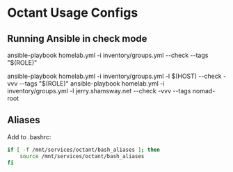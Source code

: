 # Octant Usage Configs

## Running Ansible in check mode

ansible-playbook homelab.yml -i inventory/groups.yml --check --tags "$(ROLE)"

ansible-playbook homelab.yml -i inventory/groups.yml -l $(HOST) --check -vvv --tags "$(ROLE)"
ansible-playbook homelab.yml -i inventory/groups.yml -l jerry.shamsway.net --check -vvv --tags nomad-root

## Aliases

Add to .bashrc:

```bash
if [ -f /mnt/services/octant/bash_aliases ]; then
    source /mnt/services/octant/bash_aliases
fi
```
